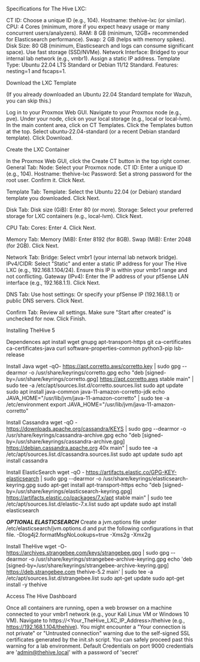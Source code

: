 Specifications for The Hive LXC:

CT ID: Choose a unique ID (e.g., 104).
Hostname: thehive-lxc (or similar).
CPU: 4 Cores (minimum, more if you expect heavy usage or many concurrent users/analyzers).
RAM: 8 GB (minimum, 12GB+ recommended for Elasticsearch performance).
Swap: 2 GB (helps with memory spikes).
Disk Size: 80 GB (minimum, Elasticsearch and logs can consume significant space). Use fast storage (SSD/NVMe).
Network Interface: Bridged to your internal lab network (e.g., vmbr1). Assign a static IP address.
Template Type: Ubuntu 22.04 LTS Standard or Debian 11/12 Standard.
Features: nesting=1 and fscaps=1.



Download the LXC Template

(If you already downloaded an Ubuntu 22.04 Standard template for Wazuh, you can skip this.)

Log in to your Proxmox Web GUI.
Navigate to your Proxmox node (e.g., pve).
Under your node, click on your local storage (e.g., local or local-lvm).
In the main content area, click on CT Templates.
Click the Templates button at the top.
Select ubuntu-22.04-standard (or a recent Debian standard template).
Click Download.


Create the LXC Container

In the Proxmox Web GUI, click the Create CT button in the top right corner.
General Tab:
Node: Select your Proxmox node.
CT ID: Enter a unique ID (e.g., 104).
Hostname: thehive-lxc
Password: Set a strong password for the root user. Confirm it.
Click Next.

Template Tab:
Template: Select the Ubuntu 22.04 (or Debian) standard template you downloaded.
Click Next.

Disk Tab:
Disk size (GiB): Enter 80 (or more).
Storage: Select your preferred storage for LXC containers (e.g., local-lvm).
Click Next.

CPU Tab:
Cores: Enter 4.
Click Next.

Memory Tab:
Memory (MiB): Enter 8192 (for 8GB).
Swap (MiB): Enter 2048 (for 2GB).
Click Next.

Network Tab:
Bridge: Select vmbr1 (your internal lab network bridge).
IPv4/CIDR: Select "Static" and enter a static IP address for your The Hive LXC (e.g., 192.168.1.104/24). Ensure this IP is within your vmbr1 range and not conflicting.
Gateway (IPv4): Enter the IP address of your pfSense LAN interface (e.g., 192.168.1.1).
Click Next.

DNS Tab:
Use host settings: Or specify your pfSense IP (192.168.1.1) or public DNS servers.
Click Next.

Confirm Tab:
Review all settings. Make sure "Start after created" is unchecked for now.
Click Finish.



Installing TheHive 5

Dependences
apt install wget gnupg apt-transport-https git ca-certificates ca-certificates-java curl  software-properties-common python3-pip lsb-release

Install Java
wget -qO- https://apt.corretto.aws/corretto.key | sudo gpg --dearmor  -o /usr/share/keyrings/corretto.gpg
echo "deb [signed-by=/usr/share/keyrings/corretto.gpg] https://apt.corretto.aws stable main" |  sudo tee -a /etc/apt/sources.list.d/corretto.sources.list
sudo apt update
sudo apt install java-common java-11-amazon-corretto-jdk
echo JAVA_HOME="/usr/lib/jvm/java-11-amazon-corretto" | sudo tee -a /etc/environment 
export JAVA_HOME="/usr/lib/jvm/java-11-amazon-corretto"

Install Cassandra
wget -qO -  https://downloads.apache.org/cassandra/KEYS | sudo gpg --dearmor  -o /usr/share/keyrings/cassandra-archive.gpg
echo "deb [signed-by=/usr/share/keyrings/cassandra-archive.gpg] https://debian.cassandra.apache.org 40x main" |  sudo tee -a /etc/apt/sources.list.d/cassandra.sources.list
sudo apt update
sudo apt install cassandra

Install ElasticSearch
wget -qO - https://artifacts.elastic.co/GPG-KEY-elasticsearch |  sudo gpg --dearmor -o /usr/share/keyrings/elasticsearch-keyring.gpg
sudo apt-get install apt-transport-https
echo "deb [signed-by=/usr/share/keyrings/elasticsearch-keyring.gpg] https://artifacts.elastic.co/packages/7.x/apt stable main" |  sudo tee /etc/apt/sources.list.d/elastic-7.x.list
sudo apt update
sudo apt install elasticsearch

***OPTIONAL ELASTICSEARCH***
Create a jvm.options file under /etc/elasticsearch/jvm.options.d and put the following configurations in that file.
-Dlog4j2.formatMsgNoLookups=true
-Xms2g
-Xmx2g

Install TheHive
wget -O- https://archives.strangebee.com/keys/strangebee.gpg | sudo gpg --dearmor -o /usr/share/keyrings/strangebee-archive-keyring.gpg
echo 'deb [signed-by=/usr/share/keyrings/strangebee-archive-keyring.gpg] https://deb.strangebee.com thehive-5.2 main' | sudo tee -a /etc/apt/sources.list.d/strangebee.list
sudo apt-get update
sudo apt-get install -y thehive


Access The Hive Dashboard

Once all containers are running, open a web browser on a machine connected to your vmbr1 network (e.g., your Kali Linux VM or Windows 10 VM).
Navigate to https://<Your_TheHive_LXC_IP_Address>/thehive (e.g., https://192.168.1.104/thehive).
You might encounter a "Your connection is not private" or "Untrusted connection" warning due to the self-signed SSL certificates generated by the init.sh script. You can safely proceed past this warning for a lab environment.
Default Credentials on port 9000
credentials are 'admin@thehive.local' with a password of 'secret'